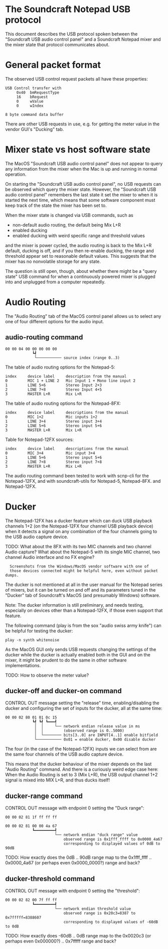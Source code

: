 The Soundcraft Notepad USB protocol
===================================

This document describes the USB protocol spoken between the
"Soundcraft USB audio control panel" and a Soundcraft Notepad mixer
and the mixer state that protocol communicates about.


General packet format
=====================

The observed USB control request packets all have these properties:

    USB Control transfer with
         0x40  bmRequestType
         16    bRequest
         0     wValue
         0     wIndex

    8 byte command data buffer

There are other USB requests in use, e.g. for getting the meter
value in the vendor GUI's "Ducking" tab.


Mixer state vs host software state
==================================

The MacOS "Soundcraft USB audio control panel" does not appear to
query any information from the mixer when the Mac is up and running in
normal operation.

On starting the "Soundcraft USB audio control panel", no USB requests
can be observed which query the mixer state. However, the "Soundcraft
USB audio control panel" remembers the last state it set the mixer to
when it is started the next time, which means that some software
component must keep track of the state the mixer has been set to.

When the mixer state is changed via USB commands, such as

  * non-default audio routing, the default being Mix L+R
  * enabled ducking
  * enabled ducking with weird specific range and threshold values

and the mixer is power cycled, the audio routing is back to the Mix
L+R default, ducking is off, and if you then re-enable ducking, the
range and threshold appear set to reasonable default values.  This
suggests that the mixer has no nonvolatile storage for any state.

The question is still open, though, about whether there might be a
"query state" USB command for when a continuously powered mixer is
plugged into and unplugged from a computer repeatedly.


Audio Routing
=============

The "Audio Routing" tab of the MacOS control panel allows us to select
any one of four different options for the audio input.


audio-routing command
---------------------

    00 00 04 00 00 00 00 00
                ┗┩
                 └─────────── source index (range 0..3)

The table of audio routing options for the Notepad-5:

    index     device label     description from the manual
    0         MIC 1 + LINE 2   Mic Input 1 + Mono line input 2
    1         LINE 5+6         Stereo Input 2+3
    2         LINE 7+8         Stereo Input 4+5
    3         MASTER L+R       Mix L+R

The table of audio routing options for the Notepad-8FX:

    index     device label     descriptions from the manual
    0         MIC 1+2          Mic inputs 1+2
    1         LINE 3+4         Stereo input 3+4
    2         LINE 5+6         Stereo input 5+6
    3         MASTER L+R       Mix L+R

Table for Notepad-12FX sources:

    index     device label     descriptions from the manual
    0         MIC 3+4          Mic input 3+4
    1         LINE 5+6         Stereo input 5+6
    2         LINE 7+8         Stereo input 7+8
    3         MASTER L+R       Mix L+R

The audio routing command been tested to work with scnp-cli for the
Notepad-12FX, and with soundcraft-utils for Notepad-5,
Notepad-8FX. and Notepad-12FX.


Ducker
======

The Notepad-12FX has a ducker feature which can duck USB playback
channels 1+2 (on the Notepad-12FX four channel USB playback device)
when it detects a signal on any combination of the four channels going
to the USB audio capture device.

TODO: What about the 8FX with its two MIC channels and two channel
      Audio capture? What about the Notepad-5 with its single MIC
      channel, two channel Audio interface and no FX engine?

      Screenshots from the Windows/MacOS vendor software with one of
      those devices connected might be helpful here, even without packet dumps.

The ducker is not mentioned at all in the user manual for the Notepad
series of mixers, but it can be turned on and off and its parameters
tuned in the "Ducker" tab of Soundcraft's MacOS (and presumably
Windows) software.

Note: The ducker information is still preliminary, and needs testing,
      especially on devices other than a Notepad-12FX, if those even
      support that feature.

The following command (play is from the sox "audio swiss army knife")
can be helpful for testing the ducker:

    play -n synth whitenoise

As the MacOS GUI only sends USB requests changing the settings of the
ducker while the ducker is actually enabled both in the GUI and on the
mixer, it might be prudent to do the same in other software
implementations.

TODO: How to observe the meter value?


ducker-off and ducker-on command
--------------------------------

CONTROL OUT message setting the "release" time, enabling/disabling the
ducker and configuring the set of inputs for the ducker, all at the
same time:

    00 00 02 80 01 01 0c 15
                ┗┩ ┗┩ ┗━━━┩
                 │  │     └── network endian release value in ms
                 │  │         (observed range is 0..5000)
                 │  └──────── bits[3..0] are INPUT[4..1] enable bitfield
                 └─────────── 0x01 = enable ducker, 0x00 disable ducker

The four (in the case of the Notepad-12FX) inputs we can select from
are the same four channels of the USB audio capture device.

This means that the ducker behaviour of the mixer depends on the last
"Audio Routing" command. And there is a curiously weird edge case
here: When the Audio Routing is set to 3 (Mix L+R), the USB output
channel 1+2 signal is mixed into MIX L+R, and thus ducks itself!


ducker-range command
--------------------

CONTROL OUT message with endpoint 0 setting the "Duck range":

    00 00 02 81 1f ff ff ff

    00 00 02 81 00 00 4a 67
                ┗━━━━━━━━━┩
                          └── network endian "duck range" value
                              observed range is 0x1fff_ffff to 0x0000_4a67
                              corresponding to displayed values of 0dB to 90dB

TODO: How exactly does the 0dB .. 90dB range map to the 0x1fff_ffff
      .. 0x0000_4a67 (or perhaps even 0x0000_0000?) range and back?


ducker-threshold command
------------------------

CONTROL OUT message with endpoint 0 setting the "threshold":

    00 00 02 82 00 7f ff ff
                ┗━━━━━━━━━┩
                          └── network endian threshold value
                              observed range is 0x20c3=8387 to 0x7fffff=8388607
                              corresponding to displayed values of -60dB to 0dB

TODO: How exactly does -60dB .. 0dB range map to the 0x0020c3 (or
      perhaps even 0x000000?) .. 0x7fffff range and back?
